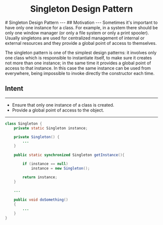 <h1 style="text-align: center;">Singleton Design Pattern</h1>
# Singleton Design Pattern 
---
## Motivation
---
Sometimes it's important to have only one instance for a class. For example, in a system there should be only one window manager (or only a file system or only a print spooler). Usually singletons are used for centralized management of internal or external resources and they provide a global point of access to themselves.

The singleton pattern is one of the simplest design patterns: it involves only one class which is responsible to instantiate itself, to make sure it creates not more than one instance; in the same time it provides a global point of access to that instance. In this case the same instance can be used from everywhere, being impossible to invoke directly the constructor each time.

## Intent
---
- Ensure that only one instance of a class is created.
- Provide a global point of access to the object.

---
```java
class Singleton {
	private static Singleton instance;

	private Singleton() {
		...
	}
	
	public static synchronized Singleton getInstance(){

		if (instance == null)
			instance = new Singleton();

		return instance;
	}
	
	...
	
	public void doSomething()
	{
		...
	}
}
```
